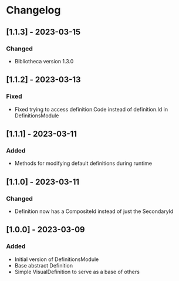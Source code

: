 # Changelog

## [1.1.3] - 2023-03-15

### Changed
- Bibliotheca version 1.3.0

## [1.1.2] - 2023-03-13

### Fixed
- Fixed trying to access definition.Code instead of definition.Id in DefinitionsModule

## [1.1.1] - 2023-03-11

### Added
- Methods for modifying default definitions during runtime

## [1.1.0] - 2023-03-11

### Changed
- Definition now has a CompositeId instead of just the SecondaryId

## [1.0.0] - 2023-03-09

### Added
- Initial version of DefinitionsModule
- Base abstract Definition
- Simple VisualDefinition to serve as a base of others